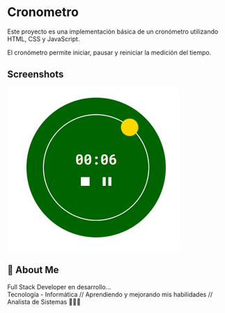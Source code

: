 # Cronometro

Este proyecto es una implementación básica de un cronómetro utilizando HTML, CSS y JavaScript.



El cronómetro permite iniciar, pausar y reiniciar la medición del tiempo.




## Screenshots

![App Screenshot](Crono2.jpg)


## 🚀 About Me
Full Stack Developer en desarrollo...   
Tecnología - Informática // 
Aprendiendo y mejorando mis habilidades // 
Analista de Sistemas 👩🏼‍💻
